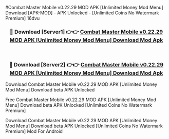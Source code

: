 #Combat Master Mobile v0.22.29 MOD APK [Unlimited Money Mod Menu] Download [APK-MOD] - APK Unlocked - [Unlimited Coins No Watermark Premium] 16dvu



<div align="center">

<h3>🔴 Download [Server1] 👉👉 <a href="https://momento.my/?title=Combat_Master_Mobile_v0.22.29_MOD_APK_[Unlimited_Money_Mod_Menu]_Download">Combat Master Mobile v0.22.29 MOD APK [Unlimited Money Mod Menu] Download Mod Apk</a></h3><br>

<h3>🔴 Download [Server2] 👉👉 <a href="https://momento.my/?title=Combat_Master_Mobile_v0.22.29_MOD_APK_[Unlimited_Money_Mod_Menu]_Download">Combat Master Mobile v0.22.29 MOD APK [Unlimited Money Mod Menu] Download Mod Apk</a></h3>
</div>



Download Combat Master Mobile v0.22.29 MOD APK [Unlimited Money Mod Menu] Download beta APK Unlocked

Free Combat Master Mobile v0.22.29 MOD APK [Unlimited Money Mod Menu] Download beta APK Unlocked [Unlimited Coins No Watermark Premium]

Download Combat Master Mobile v0.22.29 MOD APK [Unlimited Money Mod Menu] Download beta APK Unlocked [Unlimited Coins No Watermark Premium] Mod For Android
